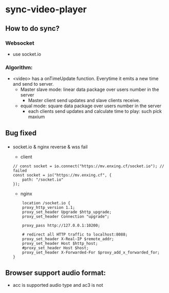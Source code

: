 # sync-video-player

## How to do sync?
### Websocket
* use socket.io
### Algorithm:
* <video\> has a onTimeUpdate function. Everytime it emits a new time and send to server.
    * Master slave mode: linear data package over users number in the server
        * Master client send updates and slave clients receive.
    * equal mode: square data package over users number in the server
        * each clients send updates and calculate time to play: such pick maxium


## Bug fixed
### 
* socket.io & nginx reverse & wss fail
    * client
    ```node
    // const socket = io.connect("https://mv.enxing.cf/socket.io"); // failed
    const socket = io("https://mv.enxing.cf", {
        path: "/socket.io"
    });
    ```

    * nginx
    ```nginx
        location /socket.io {
        proxy_http_version 1.1;
        proxy_set_header Upgrade $http_upgrade;
        proxy_set_header Connection "upgrade";
    
        proxy_pass http://127.0.0.1:10200;
    
        # redirect all HTTP traffic to localhost:8088;
        proxy_set_header X-Real-IP $remote_addr;
        proxy_set_header Host $http_host;
        #proxy_set_header Host $host;
        proxy_set_header X-Forwarded-For $proxy_add_x_forwarded_for;
    }
    ```


## Browser support audio format:
* acc is supported audio type and ac3 is not